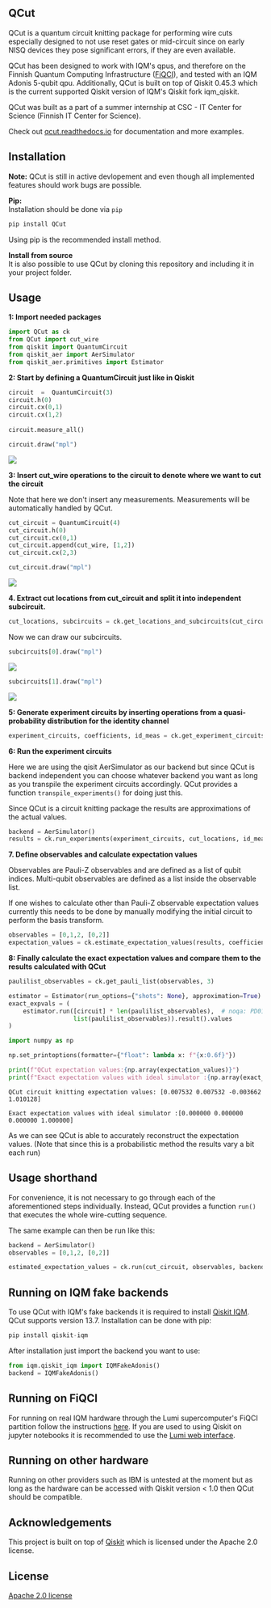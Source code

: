 ## QCut

QCut is a quantum circuit knitting package for performing wire cuts especially designed to not use reset gates or mid-circuit since on early NISQ devices they pose significant errors, if they are even available.

QCut has been designed to work with IQM's qpus, and therefore on the Finnish Quantum Computing Infrastructure ([FiQCI](https://fiqci.fi/)), and tested with an IQM Adonis 5-qubit qpu. Additionally, QCut is built on top of Qiskit 0.45.3 which is the current supported Qiskit version of IQM's Qiskit fork iqm\_qiskit.

QCut was built as a part of a summer internship at CSC - IT Center for Science (Finnish IT Center for Science).

Check out [qcut.readthedocs.io](https://qcut.readthedocs.io/en/latest/) for documentation and more examples.

## Installation

**Note:**
QCut is still in active devlopement and even though all implemented features should work bugs are possible.

**Pip:**  
Installation should be done via `pip`

```python
pip install QCut
```

Using pip is the recommended install method.

**Install from source**  
It is also possible to use QCut by cloning this repository and including it in your project folder.

## Usage

**1: Import needed packages**

```python
import QCut as ck
from QCut import cut_wire
from qiskit import QuantumCircuit
from qiskit_aer import AerSimulator
from qiskit_aer.primitives import Estimator
```

**2: Start by defining a QuantumCircuit just like in Qiskit**

```python
circuit  =  QuantumCircuit(3)
circuit.h(0)
circuit.cx(0,1)
circuit.cx(1,2)
   
circuit.measure_all()

circuit.draw("mpl")
```

![](./docs/images/circ1.png)

**3: Insert cut\_wire operations to the circuit to denote where we want to cut the circuit**

Note that here we don't insert any measurements. Measurements will be automatically handled by QCut.

```python
cut_circuit = QuantumCircuit(4)
cut_circuit.h(0)
cut_circuit.cx(0,1)
cut_circuit.append(cut_wire, [1,2])
cut_circuit.cx(2,3)

cut_circuit.draw("mpl")
```

![](./docs/images/circ2.png)

**4\. Extract cut locations from cut\_circuit and split it into independent subcircuit.**

```python
cut_locations, subcircuits = ck.get_locations_and_subcircuits(cut_circuit)
```

Now we can draw our subcircuits.

```python
subcircuits[0].draw("mpl")
```

![](./docs/images/circ3.png)

```python
subcircuits[1].draw("mpl")
```

![](./docs/images/circ4.png)

**5: Generate experiment circuits by inserting operations from a quasi-probability distribution for the identity channel**

```python
experiment_circuits, coefficients, id_meas = ck.get_experiment_circuits(subcircuits, cut_locations)
```

**6: Run the experiment circuits**

Here we are using the qisit AerSimulator as our backend but since QCut is backend independent you can choose whatever backend you want as long as you transpile the experiment circuits accordingly. QCut provides a function `transpile_experiments()` for doing just this.

Since QCut is a circuit knitting package the results are approximations of the actual values.

```python
backend = AerSimulator()
results = ck.run_experiments(experiment_circuits, cut_locations, id_meas, backend=backend)
```

**7\. Define observables and calculate expectation values**

Observables are Pauli-Z observables and are defined as a list of qubit indices. Multi-qubit observables are defined as a list inside the observable list.

If one wishes to calculate other than Pauli-Z observable expectation values currently this needs to be done by manually modifying the initial circuit to perform the basis transform.

```python
observables = [0,1,2, [0,2]]
expectation_values = ck.estimate_expectation_values(results, coefficients, cut_locations, observables)
```

**8: Finally calculate the exact expectation values and compare them to the results calculated with QCut**

```python
paulilist_observables = ck.get_pauli_list(observables, 3)

estimator = Estimator(run_options={"shots": None}, approximation=True)
exact_expvals = (
    estimator.run([circuit] * len(paulilist_observables),  # noqa: PD011
                  list(paulilist_observables)).result().values
)
```

```python
import numpy as np

np.set_printoptions(formatter={"float": lambda x: f"{x:0.6f}"})

print(f"QCut expectation values:{np.array(expectation_values)}")
print(f"Exact expectation values with ideal simulator :{np.array(exact_expvals)}")
```

`QCut circuit knitting expectation values: [0.007532 0.007532 -0.003662 1.010128]`

`Exact expectation values with ideal simulator :[0.000000 0.000000 0.000000 1.000000]`

As we can see QCut is able to accurately reconstruct the expectation values. (Note that since this is a probabilistic method the results vary a bit each run)

## Usage shorthand

For convenience, it is not necessary to go through each of the aforementioned steps individually. Instead, QCut provides a function `run()` that executes the whole wire-cutting sequence.

The same example can then be run like this:

```python
backend = AerSimulator()
observables = [0,1,2, [0,2]]

estimated_expectation_values = ck.run(cut_circuit, observables, backend)
```

## Running on IQM fake backends

To use QCut with IQM's fake backends it is required to install [Qiskit IQM](https://github.com/iqm-finland/qiskit-on-iqm). QCut supports version 13.7. Installation can be done with pip:

```python
pip install qiskit-iqm
```

After installation just import the backend you want to use:

```python
from iqm.qiskit_iqm import IQMFakeAdonis()
backend = IQMFakeAdonis()
```

## Running on FiQCI

For running on real IQM hardware through the Lumi supercomputer's FiQCI partition follow the instructions [here](https://docs.csc.fi/computing/quantum-computing/helmi/running-on-helmi/). If you are used to using Qiskit on jupyter notebooks it is recommended to use the [Lumi web interface](https://docs.lumi-supercomputer.eu/runjobs/webui/).

## Running on other hardware

Running on other providers such as IBM is untested at the moment but as long as the hardware can be accessed with Qiskit version \< 1.0 then QCut should be compatible.

## Acknowledgements

This project is built on top of [Qiskit](https://github.com/Qiskit/qiskit) which is licensed under the Apache 2.0 license.

## License

[Apache 2.0 license](https://github.com/JooNiv/QCut/blob/main/LICENSE)
